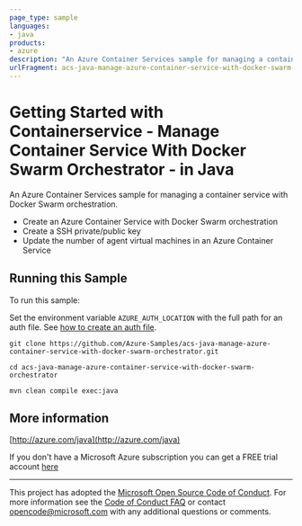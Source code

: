 ```yaml
---
page_type: sample
languages:
- java
products:
- azure
description: "An Azure Container Services sample for managing a container service with Docker Swarm orchestration."
urlFragment: acs-java-manage-azure-container-service-with-docker-swarm-orchestrator
---
```


# Getting Started with Containerservice - Manage Container Service With Docker Swarm Orchestrator - in Java #


  An Azure Container Services sample for managing a container service with Docker Swarm orchestration.
   - Create an Azure Container Service with Docker Swarm orchestration
   - Create a SSH private/public key
   - Update the number of agent virtual machines in an Azure Container Service
 

## Running this Sample ##

To run this sample:

Set the environment variable `AZURE_AUTH_LOCATION` with the full path for an auth file. See [how to create an auth file](https://github.com/Azure/azure-libraries-for-java/blob/master/AUTH.md).

    git clone https://github.com/Azure-Samples/acs-java-manage-azure-container-service-with-docker-swarm-orchestrator.git

    cd acs-java-manage-azure-container-service-with-docker-swarm-orchestrator

    mvn clean compile exec:java

## More information ##

[http://azure.com/java](http://azure.com/java)

If you don't have a Microsoft Azure subscription you can get a FREE trial account [here](http://go.microsoft.com/fwlink/?LinkId=330212)

---

This project has adopted the [Microsoft Open Source Code of Conduct](https://opensource.microsoft.com/codeofconduct/). For more information see the [Code of Conduct FAQ](https://opensource.microsoft.com/codeofconduct/faq/) or contact [opencode@microsoft.com](mailto:opencode@microsoft.com) with any additional questions or comments.
